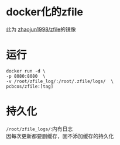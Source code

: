 # docker化的zfile  
此为 [zhaojun1998/zfile](https://github.com/zhaojun1998/zfile)的镜像  
# 运行  
``` 
docker run -d \
-p 8080:8080  \
-v /root/zfile_log/:/root/.zfile/logs/  \
pcbcos/zfile:[tag]
```
# 持久化  
`/root/zfile_logs/`:内有日志  
因每次更新都要删缓存，固不添加缓存的持久化
